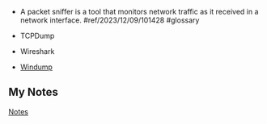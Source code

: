 - A packet sniffer is a tool that monitors network traffic as it received in a network interface. #ref/2023/12/09/101428 #glossary

- TCPDump
- Wireshark
- [Windump](windump.md)
## My Notes
[Notes](mynotes/packet-sniffer-notes.md)
